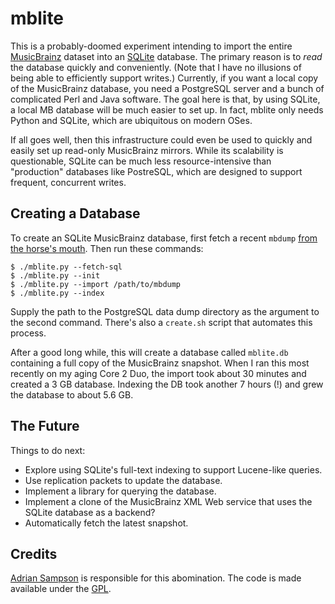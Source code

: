 mblite
======

This is a probably-doomed experiment intending to import the entire
[MusicBrainz][mb] dataset into an [SQLite][sqlite] database. The primary reason
is to *read* the database quickly and conveniently. (Note that I have no
illusions of being able to efficiently support writes.) Currently, if you want
a local copy of the MusicBrainz database, you need a PostgreSQL server and a
bunch of complicated Perl and Java software. The goal here is that, by using
SQLite, a local MB database will be much easier to set up. In fact, mblite only
needs Python and SQLite, which are ubiquitous on modern OSes.

If all goes well, then this infrastructure could even be used to quickly and
easily set up read-only MusicBrainz mirrors. While its scalability is
questionable, SQLite can be much less
resource-intensive than "production" databases like PostreSQL, which are
designed to support frequent, concurrent writes.

[mb]: http://musicbrainz.org/
[sqlite]: http://sqlite.org/

Creating a Database
-------------------

To create an SQLite MusicBrainz database, first fetch a recent `mbdump` [from
the horse's mouth][mbdownload]. Then run these commands:

    $ ./mblite.py --fetch-sql
    $ ./mblite.py --init
    $ ./mblite.py --import /path/to/mbdump
    $ ./mblite.py --index

Supply the path to the PostgreSQL data dump directory as the argument to the
second command. There's also a `create.sh` script that automates this process.

After a good long while, this will create a database called `mblite.db`
containing a full copy of the MusicBrainz snapshot. When I ran this most
recently on my aging Core 2 Duo, the import took about 30 minutes
and created a 3 GB database. Indexing the DB took another 7 hours (!) and
grew the database to about 5.6 GB.

[mbdownload]: http://ftp.musicbrainz.org/pub/musicbrainz/data/fullexport/

The Future
----------

Things to do next:

  * Explore using SQLite's full-text indexing to support Lucene-like queries.
  * Use replication packets to update the database.
  * Implement a library for querying the database.
  * Implement a clone of the MusicBrainz XML Web service that uses the SQLite
    database as a backend?
  * Automatically fetch the latest snapshot.

Credits
-------

[Adrian Sampson][adrian] is responsible for this abomination. The code is
made available under the [GPL][gpl].

[adrian]: mailto:adrian@radbox.org
[gpl]: http://www.gnu.org/licenses/gpl.html
